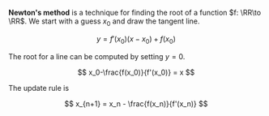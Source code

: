 **Newton's method** is a technique for finding the root of a function $f: \RR\to \RR$. We start with a guess $x_0$ and draw the tangent line.

$$
y = f'(x_0)(x-x_0) + f(x_0)
$$

The root for a line can be computed by setting $y=0$.

$$
x_0-\frac{f(x_0)}{f'(x_0)} = x
$$


The update rule is

$$
x_{n+1} = x_n - \frac{f(x_n)}{f'(x_n)}
$$